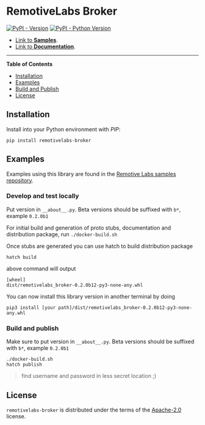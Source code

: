 # RemotiveLabs Broker

[![PyPI - Version](https://img.shields.io/pypi/v/remotivelabs-broker.svg)](https://pypi.org/project/remotivelabs-broker)
[![PyPI - Python Version](https://img.shields.io/pypi/pyversions/remotivelabs-broker.svg)](https://pypi.org/project/remotivelabs-broker)

- [Link to **Samples**](https://github.com/remotivelabs/remotivelabs-samples/tree/main/python).
- [Link to **Documentation**](https://docs.remotivelabs.com/apis/python/remotivelabs/broker).

-----

**Table of Contents**

- [Installation](#installation)
- [Examples](#examples)
- [Build and Publish](#build-and-publish)
- [License](#license)

## Installation
Install into your Python environment with _PIP_:

    pip install remotivelabs-broker

## Examples
Examples using this library are found in the [Remotive Labs samples repository](https://github.com/remotivelabs/remotivelabs-samples).


### Develop and test locally

Put version in `__about__.py`. Beta versions should be suffixed with `b*`, example `0.2.0b1`

For initial build and generation of proto stubs, documentation and distribution package,  run  `./docker-build.sh`


Once stubs are generated you can use hatch to build distribution package

    hatch build

above command will output

    [wheel]
    dist/remotivelabs_broker-0.2.0b12-py3-none-any.whl

You can now install this library version in another terminal by doing

    pip3 install [your path]/dist/remotivelabs_broker-0.2.0b12-py3-none-any.whl

### Build and publish

Make sure to put version in `__about__.py`. Beta versions should be suffixed with `b*`, example `0.2.0b1`

    ./docker-build.sh
    hatch publish
> find username and password in less secret location ;)
## License

`remotivelabs-broker` is distributed under the terms of the [Apache-2.0](https://spdx.org/licenses/Apache-2.0.html) license.
